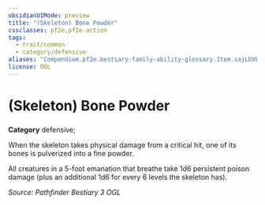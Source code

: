 ```yaml
---
obsidianUIMode: preview
title: "(Skeleton) Bone Powder"
cssclasses: pf2e,pf2e-action
tags:
  - trait/common
  - category/defensive
aliases: "Compendium.pf2e.bestiary-family-ability-glossary.Item.sajLbVE6VpCsR0Kl"
license: OGL
---
```

# (Skeleton) Bone Powder

### 

**Category** defensive; 




When the skeleton takes physical damage from a critical hit, one of its bones is pulverized into a fine powder.

All creatures in a 5-foot emanation that breathe take 1d6 persistent poison damage (plus an additional 1d6 for every 6 levels the skeleton has).

*Source: Pathfinder Bestiary 3*
*OGL*